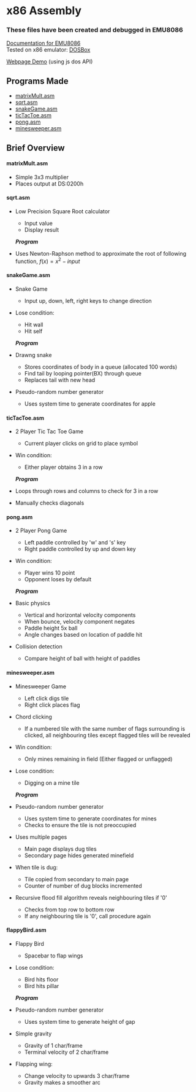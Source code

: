 # x86 Assembly

### These files have been created and debugged in EMU8086

[Documentation for EMU8086](https://yassinebridi.github.io/asm-docs/) \
Tested on x86 emulator: [DOSBox](https://www.dosbox.com/)

[Webpage Demo](https://dion-choy.github.io/x86-assembly/) (using js dos API)
&nbsp;

## Programs Made

-   [matrixMult.asm](#matrixmultasm)
-   [sqrt.asm](#sqrtasm)
-   [snakeGame.asm](#snakegameasm)
-   [ticTacToe.asm](#tictactoeasm)
-   [pong.asm](#pongasm)
-   [minesweeper.asm](#minesweeperasm)

## Brief Overview

#### matrixMult.asm

-   Simple 3x3 multiplier
-   Places output at DS:0200h

#### sqrt.asm

-   Low Precision Square Root calculator

    -   Input value
    -   Display result

    **_Program_**

-   Uses Newton-Raphson method to approximate the root of following function, $f(x)=  x^2 - input$

#### snakeGame.asm

-   Snake Game

    -   Input up, down, left, right keys to change direction

-   Lose condition:

    -   Hit wall
    -   Hit self

    **_Program_**

-   Drawng snake

    -   Stores coordinates of body in a queue (allocated 100 words)
    -   Find tail by looping pointer(BX) through queue
    -   Replaces tail with new head

-   Pseudo-random number generator

    -   Uses system time to generate coordinates for apple

#### ticTacToe.asm

-   2 Player Tic Tac Toe Game

    -   Current player clicks on grid to place symbol

-   Win condition:

    -   Either player obtains 3 in a row

    **_Program_**

-   Loops through rows and columns to check for 3 in a row
-   Manually checks diagonals

#### pong.asm

-   2 Player Pong Game

    -   Left paddle controlled by 'w' and 's' key
    -   Right paddle controlled by up and down key

-   Win condition:

    -   Player wins 10 point
    -   Opponent loses by default

    **_Program_**

-   Basic physics

    -   Vertical and horizontal velocity components
    -   When bounce, velocity component negates
    -   Paddle height 5x ball
    -   Angle changes based on location of paddle hit

-   Collision detection

    -   Compare height of ball with height of paddles

#### minesweeper.asm

-   Minesweeper Game

    -   Left click digs tile
    -   Right click places flag

-   Chord clicking

    -   If a numbered tile with the same number of flags surrounding is clicked, all neighbouring tiles except flagged tiles will be revealed

-   Win condition:

    -   Only mines remaining in field (Either flagged or unflagged)

-   Lose condition:

    -   Digging on a mine tile

    **_Program_**

-   Pseudo-random number generator

    -   Uses system time to generate coordinates for mines
    -   Checks to ensure the tile is not preoccupied

-   Uses multiple pages

    -   Main page displays dug tiles
    -   Secondary page hides generated minefield

-   When tile is dug:

    -   Tile copied from secondary to main page
    -   Counter of number of dug blocks incremented

-   Recursive flood fill algorithm reveals neighbouring tiles if '0'

    -   Checks from top row to bottom row
    -   If any neighbouring tile is '0', call procedure again

#### flappyBird.asm

-   Flappy Bird

    -   Spacebar to flap wings

-   Lose condition:

    -   Bird hits floor
    -   Bird hits pillar

    **_Program_**

-   Pseudo-random number generator

    -   Uses system time to generate height of gap

-   Simple gravity

    -   Gravity of 1 char/frame
    -   Terminal velocity of 2 char/frame

-   Flapping wing:
    -   Change velocity to upwards 3 char/frame
    -   Gravity makes a smoother arc
